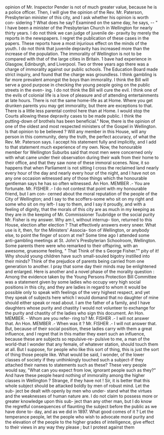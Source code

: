 opinion of Mr. Inspector Pender is not of much greater value, because he is a police officer. Then, I will give the opinion of the Rev. Mr. Paterson, Presbyterian minister of this city, and I ask whether his opinion is worth con- sidering ? What does he say? Examined on the same day, he says, -- " I have been a minister of the Presbyterian Church in Wellington for nearly thirty years. I do not think we can judge of juvenile de- pravity by merely the reports in the newspapers. I regret the publication of these cases in the papers. These reports have a most injurious effect on the minds of the youth. I do not think that juvenile depravity has increased more than the increase of the population. The immorality of Wellington is not to be compared with that of the large cities in Britain. 1 bave had experience in Glasgow, Edinburgh, and Liverpool. Two or three years ago there was a charge of immorality against our public schools. The Education Board made strict inquiry, and found that the charge was groundless. I think gambling is far more prevalent amongst the boys than immorality. I think the Bill will serve a good purpose in checking the young people going on the public streets in the even- ing. I do not think the Bill will cure the evil. I think one of the evils of colonial life is a love of pleasure and of attending entertainments at late hours. There is not the same home-life as at Home. Where you get drunken parents you may get immorality, but there are exceptions to that. There is a little less parental control here than at Home. I would stop the Courts allowing these depravity cases to be made public. I think the putting-down of brothels has been beneficial." Now, there is the opinion of one of the oldest and most respected ministers of the Gospel in Wellington. Is that opinion to be believed ? Will any member in this House, will any person in this community, deny the truth, the perfect accuracy, of what the Rev. Mr. Paterson says. I accept his statement fully and implicitly, and I add to that statement much experience of my own. Now, the honourable member for Wellington Suburbs said that most men were concerned only with what came under their observation during their walk from their home to their office, and that they saw none of these immoral scenes. Now, it so happens that when Parliament is not sitting I cross the reclaimed land nearly every hour of the day and nearly every hour of the night, and I have not on any one occasion witnessed any of those things which the honourable gentleman says he has so often witnessed. An Hon. MEMBER .- You are fortunate. Mr. FISHER .- I do not contest that point with my honourable friend, but I am con- cerned about the moral reputation of the people of the City of Wellington; and I say to the scoffers-some who sit on my right and some who sit on my left- I say to them, and I say it proudly, and with a feeling of dignity, that the morals of this city are as much in my keeping as they are in the keeping of Mr. Commissioner Tuubridge or the social purity Mr. Fisher is my answer. Why am I, without interrup- tion, returned to this House, election after election ? That effectively answers every sneer. What use is it, then, for the Ministers' Associa- tion of Wellington, or anybody else, to point the finger of scorn at me? Some time ago I attended some anti-gambling meetings at St. John's Presbyterian Schoolroom, Wellington. Some parents there were who remarked to their offspring, with an awesome, gruesome feeling, " That Think of the s George Fisher."" pity of it! Why should young children have such small-souled bigotry instilled into their minds? Think of the prejudice of parents being carried from one generation to another. I pray that some day their minds may be enlightened and enlarged. Here is another and a novel phase of the morality question : Among the evidence taken by the Young Persons Protection Bill Committee was a statement given by some ladies who occupy very high social positions in this city, and they are ladies in regard to whom it would be possible only to speak with feelings of the very highest respect, and yet they speak of subjects here which I would domand that no daughter of mine should either speak or read about. I am the father of a family, and I have daughters whose purity and chastity I would not volunteer to exchange for the purity and chastity of the ladies who sign this document. An Hon. MEMBER. - Whom are you refer- ring to? Mr. FISHER .- I will not answer that. An Hon. MEMBER .- When was it ? Mr. FISHER .- I will not answer that. But, because of their social position, these ladies carry with them a great influence, and I regret that in this matter they exert such an influence, because these are subjects so repulsive-re- pulsive to me, a man of the world-that I wonder that any female, of whatever station, should touch them at all. But I suppose, for people who like this sort of thing, this is just the sort of thing those people like. What would be said, I wonder, of the lower classes of society if they unthinkingly touched such a subject-if they attached their names to statements such as these? These very people would say, "What can you expect from low, ignorant people such as they?" And have these people heard nothing of immorality among the higher classes in Wellington ? Strange, if they have not ! Sir, it is better that this whole subject should be attacked boldly by men of robust mind. Let the sub- ject be dealt with openly by men who under- stand what the virtues and the weaknesses of human nature are. I do not claim to possess more or greater knowledge upon this sub- ject than any other man, but I do know the regretful consequences of flaunting the subject before the public as we have done to- day, and as we did in 1897. What good comes of it ? Let the temperance people, let the people who wish to advocate moral purity and the elevation of the people to the higher grades of intelligence, give effect to their views in any way they please ; but I protest against them 